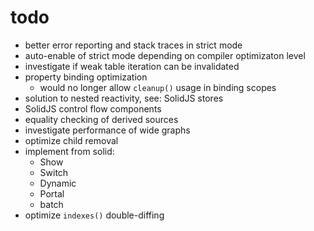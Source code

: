 # todo

- better error reporting and stack traces in strict mode
- auto-enable of strict mode depending on compiler optimizaton level
- investigate if weak table iteration can be invalidated
- property binding optimization
  - would no longer allow `cleanup()` usage in binding scopes
- solution to nested reactivity, see: SolidJS stores
- SolidJS control flow components
- equality checking of derived sources
- investigate performance of wide graphs
- optimize child removal
- implement from solid:
  - Show
  - Switch
  - Dynamic
  - Portal
  - batch
- optimize `indexes()` double-diffing
